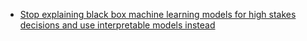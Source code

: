 * [Stop explaining black box machine learning models for high stakes decisions and use interpretable models instead](https://www.nature.com/articles/s42256-019-0048-x)